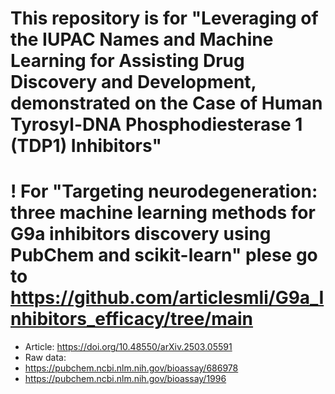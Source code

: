 
#  This repository is for "Leveraging of the IUPAC Names and Machine Learning for Assisting Drug Discovery and Development, demonstrated on the Case of Human Tyrosyl-DNA Phosphodiesterase 1 (TDP1) Inhibitors"
# ! For "Targeting neurodegeneration: three machine learning methods for G9a inhibitors discovery using PubChem and scikit-learn"  plese go to https://github.com/articlesmli/G9a_Inhibitors_efficacy/tree/main 

- Article: https://doi.org/10.48550/arXiv.2503.05591
- Raw data: 
- https://pubchem.ncbi.nlm.nih.gov/bioassay/686978
- https://pubchem.ncbi.nlm.nih.gov/bioassay/1996

